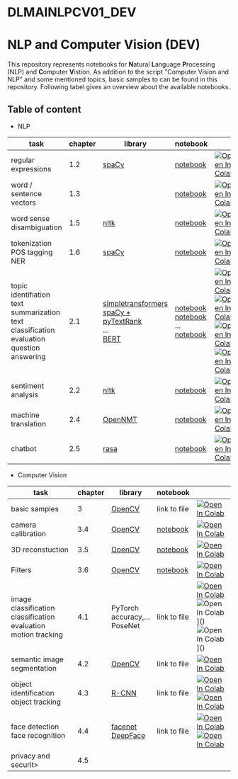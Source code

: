 # DLMAINLPCV01_DEV
NLP and Computer Vision (DEV)
===

This repository represents notebooks for **N**atural **L**anguage **P**rocessing (NLP) and **C**omputer **V**istion.
As addition to the script  "Computer Vision and NLP" and some mentioned topics, basic samples to can be found in this repository. Following tabel gives an overview about the available notebooks.

Table of content
---
* NLP

|task | chapter |  library | notebook|     |
|-----|---------|----------|---------|-----|
|regular expressions| 1.2 | [spaCy](https://spacy.io/)| [notebook](notebooks/nlp_1p2_regexp.ipynb)| [![Open In Colab](https://colab.research.google.com/assets/colab-badge.svg)](https://colab.research.google.com/drive/1UO0zE0laP3Xseqw-VE-_aqMz0EUPsTEJ?usp=sharing)|
|word / sentence vectors| 1.3 | | [notebook](../)| [![Open In Colab](https://colab.research.google.com/assets/colab-badge.svg)]()|
|word sense disambiguation| 1.5 | [nltk](https://www.nltk.org/)| [notebook](notebooks/nlp_1-5_word_sense_disambiguation.ipynb)| [![Open In Colab](https://colab.research.google.com/assets/colab-badge.svg)](https://colab.research.google.com/drive/1d-mtm2hpSY0gA-NmVROStmcdJECOxLW0?usp=sharing)|
|tokenization <br> POS tagging <br> NER| 1.6 |[spaCy](https://spacy.io/)| [notebook](notebooks/nlp_1-6_spacy.ipynb)| [![Open In Colab](https://colab.research.google.com/assets/colab-badge.svg)](https://colab.research.google.com/drive/1YVEkTE4G9s5gMGNbdwVXz76BRGDx3UDV?usp=sharing)|
|topic identifiation <br> text summarization <br> text classification evaluation <br> question answering| 2.1  | [simpletransformers](https://simpletransformers.ai/) <br> [spaCy + pyTextRank](https://spacy.io/universe/project/spacy-pytextrank#gatsby-noscript) <br> ... <br> [BERT](https://github.com/google-research/bert)| [notebook](notebooks/nlp_2-1_topic_identification.ipynb) <br> [notebook](notebooks/nlp_2-1_text_summarizaion_spaCy.ipynb) <br> ... <br> [notebook](notebooks/nlp_2-1_question_answering_BERT.ipynb) | [![Open In Colab](https://colab.research.google.com/assets/colab-badge.svg)]() <br> [![Open In Colab](https://colab.research.google.com/assets/colab-badge.svg)](https://colab.research.google.com/drive/1V3jWZdNH4qmJkfFiS6HL-AerAoqNpSF1?usp=sharing) <br> [![Open In Colab](https://colab.research.google.com/assets/colab-badge.svg)]() <br> [![Open In Colab](https://colab.research.google.com/assets/colab-badge.svg)](https://colab.research.google.com/drive/1cJEQUeMSZL4Y0fxsCzxuNbSxRyDwr2sM?usp=sharing)|
|sentiment analysis| 2.2 | [nltk](https://www.nltk.org/) |[notebook](notebooks/)| [![Open In Colab](https://colab.research.google.com/assets/colab-badge.svg)]()|
|machine translation| 2.4 | [OpenNMT](https://opennmt.net/) | [notebook](notebooks/nlp_2-4_machine_translation.ipynb)| [![Open In Colab](https://colab.research.google.com/assets/colab-badge.svg)](https://colab.research.google.com/drive/1GP6JrHQPk3ALSak2hCl6AoyQjtUUtpQi?usp=sharing)|
|chatbot| 2.5 | [rasa](https://github.com/RasaHQ/rasa-demo) | [notebook](notebooks/nlp_2-5_chatbot_RASA.ipynb)| [![Open In Colab](https://colab.research.google.com/assets/colab-badge.svg)](https://colab.research.google.com/drive/1Ss6MMJjdnNp4OeJgRR-Ij974uRgFXLJH?usp=sharing)|

* Computer Vision


|task | chapter |  library | notebook|     |
|-----|---------|----------|---------|-----|
|basic samples| 3 | [OpenCV](https://opencv.org/)| link to file| [![Open In Colab](https://colab.research.google.com/assets/colab-badge.svg)](https://colab.research.google.com/drive/1ItoJfGH4nBWyZZ8sprArej9yG3wYd9y2?usp=sharing)|
|camera calibration| 3.4 |[OpenCV](https://opencv.org/)| [notebook](notebooks/cv_3-4__camera_calibration.ipynb)| [![Open In Colab](https://colab.research.google.com/assets/colab-badge.svg)](https://colab.research.google.com/drive/1pKd4HptFHu1v87jkonqeCRM9nNmbiPpU?usp=sharing)|
|3D reconstuction| 3.5 |[OpenCV](https://opencv.org/) | [notebook](notebooks/cv_3-5_3D_reconstruction.ipynb)| [![Open In Colab](https://colab.research.google.com/assets/colab-badge.svg)](https://colab.research.google.com/drive/1ukGKzoTOITXs9gH3df2nyBytxW2jNkgZ?usp=sharing)|
|Filters| 3.6 |[OpenCV](https://opencv.org/)| [notebook](notebooks/cv_3-6_convolution_filters_OpenCV.ipynb)| [![Open In Colab](https://colab.research.google.com/assets/colab-badge.svg)](https://colab.research.google.com/drive/1ofeRCrlY76Ef4wObfdrJe3_LxtSB51nf?usp=sharing)|
|image classification <br> classification evaluation <br> motion tracking| 4.1  |PyTorch <br> accuracy,... <br> PoseNet | link to file| [![Open In Colab](https://colab.research.google.com/assets/colab-badge.svg)]() <br> ![Open In Colab](https://colab.research.google.com/assets/colab-badge.svg)]() <br> ![Open In Colab](https://colab.research.google.com/assets/colab-badge.svg)]()|
|semantic image segmentation| 4.2 | [OpenCV](https://opencv.org/) | link to file| [![Open In Colab](https://colab.research.google.com/assets/colab-badge.svg)]()|
|object identification <br> object tracking| 4.3 | [R-CNN]() | link to file| [![Open In Colab](https://colab.research.google.com/assets/colab-badge.svg)]() <br> [![Open In Colab](https://colab.research.google.com/assets/colab-badge.svg)]()|
|face detection <br> face recognition| 4.4 |[facenet]() <br> [DeepFace]()| link to file| [![Open In Colab](https://colab.research.google.com/assets/colab-badge.svg)]() <br> [![Open In Colab](https://colab.research.google.com/assets/colab-badge.svg)]()|
|privacy and securit> | 4.5 | | |
